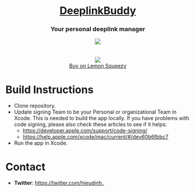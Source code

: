 <h1 align="center"><a href="https://deeplinkbuddy.com">DeeplinkBuddy</a></h1>
<h3 align="center">Your personal deeplink manager</h3>

<p align="center">
  <img src="https://deeplinkbuddy.com/_next/image?url=%2F_next%2Fstatic%2Fmedia%2Fapp_preview.0783963d.png&w=3840&q=75">
  <br/>
  <br/>
  <br/>
  <a href="https://apps.apple.com/vn/app/deeplink-buddy/id6443472268"><img src="https://developer.apple.com/app-store/marketing/guidelines/images/badge-download-on-the-mac-app-store.svg" /></a>
  <br/>
  <a href="https://hieudinh.lemonsqueezy.com/checkout/buy/d95b0c69-630c-46d2-a445-292d3f2f948b">Buy on Lemon Squeezy</a>
  
</p>

# Build Instructions
 - Clone repository.
 - Update signing Team to be your Personal or organizational Team in Xcode. This is needed to build the app locally. If you have problems with code signing, please also check these articles to see if it helps:
   - https://developer.apple.com/support/code-signing/
   - https://help.apple.com/xcode/mac/current/#/dev60b6fbbc7 
 - Run the app in Xcode.

# Contact
- **Twitter**: https://twitter.com/hieudinh_
